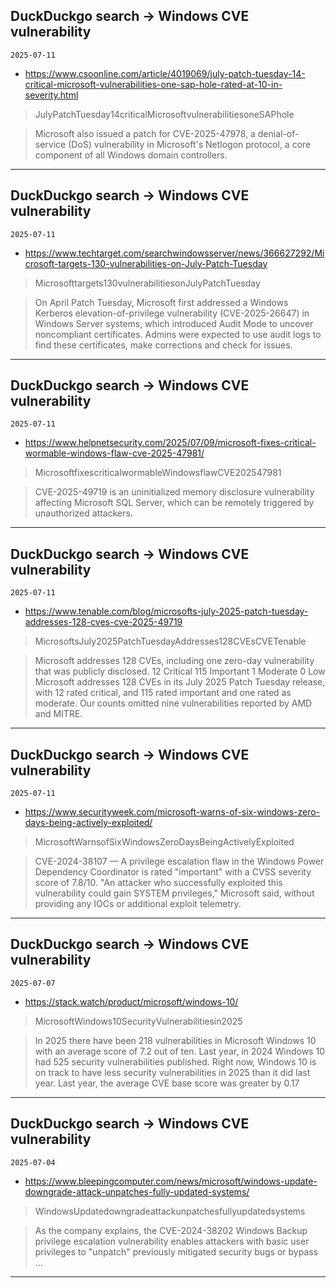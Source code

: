 ## DuckDuckgo search -> Windows CVE vulnerability
`2025-07-11`

* https://www.csoonline.com/article/4019069/july-patch-tuesday-14-critical-microsoft-vulnerabilities-one-sap-hole-rated-at-10-in-severity.html

<blockquote>
 JulyPatchTuesday14criticalMicrosoftvulnerabilitiesoneSAPhole
</blockquote>
<blockquote>
Microsoft also issued a patch for CVE-2025-47978, a denial-of-service (DoS) vulnerability in Microsoft's Netlogon protocol, a core component of all Windows domain controllers.
</blockquote>

---

## DuckDuckgo search -> Windows CVE vulnerability
`2025-07-11`

* https://www.techtarget.com/searchwindowsserver/news/366627292/Microsoft-targets-130-vulnerabilities-on-July-Patch-Tuesday

<blockquote>
 Microsofttargets130vulnerabilitiesonJulyPatchTuesday
</blockquote>
<blockquote>
On April Patch Tuesday, Microsoft first addressed a Windows Kerberos elevation-of-privilege vulnerability (CVE-2025-26647) in Windows Server systems, which introduced Audit Mode to uncover noncompliant certificates. Admins were expected to use audit logs to find these certificates, make corrections and check for issues.
</blockquote>

---

## DuckDuckgo search -> Windows CVE vulnerability
`2025-07-11`

* https://www.helpnetsecurity.com/2025/07/09/microsoft-fixes-critical-wormable-windows-flaw-cve-2025-47981/

<blockquote>
 MicrosoftfixescriticalwormableWindowsflawCVE202547981
</blockquote>
<blockquote>
CVE-2025-49719 is an uninitialized memory disclosure vulnerability affecting Microsoft SQL Server, which can be remotely triggered by unauthorized attackers.
</blockquote>

---

## DuckDuckgo search -> Windows CVE vulnerability
`2025-07-11`

* https://www.tenable.com/blog/microsofts-july-2025-patch-tuesday-addresses-128-cves-cve-2025-49719

<blockquote>
 MicrosoftsJuly2025PatchTuesdayAddresses128CVEsCVETenable
</blockquote>
<blockquote>
Microsoft addresses 128 CVEs, including one zero-day vulnerability that was publicly disclosed. 12 Critical 115 Important 1 Moderate 0 Low Microsoft addresses 128 CVEs in its July 2025 Patch Tuesday release, with 12 rated critical, and 115 rated important and one rated as moderate. Our counts omitted nine vulnerabilities reported by AMD and MITRE.
</blockquote>

---

## DuckDuckgo search -> Windows CVE vulnerability
`2025-07-11`

* https://www.securityweek.com/microsoft-warns-of-six-windows-zero-days-being-actively-exploited/

<blockquote>
 MicrosoftWarnsofSixWindowsZeroDaysBeingActivelyExploited
</blockquote>
<blockquote>
CVE-2024-38107 — A privilege escalation flaw in the Windows Power Dependency Coordinator is rated &quot;important&quot; with a CVSS severity score of 7.8/10. &quot;An attacker who successfully exploited this vulnerability could gain SYSTEM privileges,&quot; Microsoft said, without providing any IOCs or additional exploit telemetry.
</blockquote>

---

## DuckDuckgo search -> Windows CVE vulnerability
`2025-07-07`

* https://stack.watch/product/microsoft/windows-10/

<blockquote>
 MicrosoftWindows10SecurityVulnerabilitiesin2025
</blockquote>
<blockquote>
In 2025 there have been 218 vulnerabilities in Microsoft Windows 10 with an average score of 7.2 out of ten. Last year, in 2024 Windows 10 had 525 security vulnerabilities published. Right now, Windows 10 is on track to have less security vulnerabilities in 2025 than it did last year. Last year, the average CVE base score was greater by 0.17
</blockquote>

---

## DuckDuckgo search -> Windows CVE vulnerability
`2025-07-04`

* https://www.bleepingcomputer.com/news/microsoft/windows-update-downgrade-attack-unpatches-fully-updated-systems/

<blockquote>
 WindowsUpdatedowngradeattackunpatchesfullyupdatedsystems
</blockquote>
<blockquote>
As the company explains, the CVE-2024-38202 Windows Backup privilege escalation vulnerability enables attackers with basic user privileges to &quot;unpatch&quot; previously mitigated security bugs or bypass ...
</blockquote>

---

